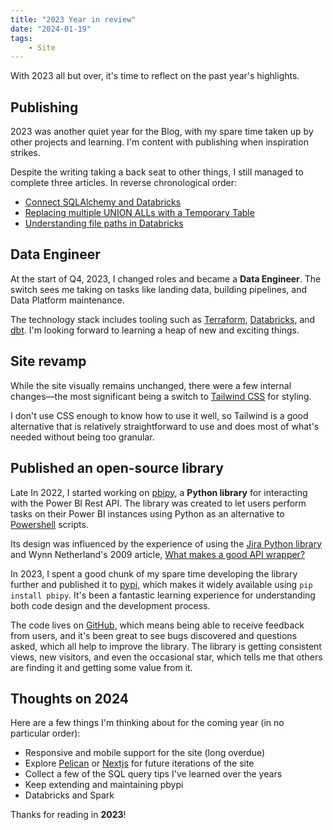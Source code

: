 ```yaml
---
title: "2023 Year in review"
date: "2024-01-19"
tags:
    - Site
---
```


With 2023 all but over, it's time to reflect on the past year's highlights.

## Publishing

2023 was another quiet year for the Blog, with my spare time taken up by other projects and learning. I'm content with publishing when inspiration strikes.

Despite the writing taking a back seat to other things, I still managed to complete three articles. In reverse chronological order:

* [Connect SQLAlchemy and Databricks](/connect-databricks-sqlalchemy)
* [Replacing multiple UNION ALLs with a Temporary Table](/replacing-multiple-union-all-with-temp-table)
* [Understanding file paths in Databricks](/file-paths-databricks)

## Data Engineer

At the start of Q4, 2023, I changed roles and became a **Data Engineer**. The switch sees me taking on tasks like landing data, building pipelines, and Data Platform maintenance.

The technology stack includes tooling such as [Terraform](https://www.terraform.io), [Databricks](https://www.databricks.com/), and [dbt](https://www.getdbt.com/). I'm looking forward to learning a heap of new and exciting things.

## Site revamp

While the site visually remains unchanged, there were a few internal changes—the most significant being a switch to [Tailwind CSS](https://tailwindcss.com/) for styling.

I don't use CSS enough to know how to use it well, so Tailwind is a good alternative that is relatively straightforward to use and does most of what's needed without being too granular.

## Published an open-source library

Late In 2022, I started working on [pbipy](https://github.com/andrewvillazon/pbipy), a **Python library** for interacting with the Power BI Rest API. The library was created to let users perform tasks on their Power BI instances using Python as an alternative to [Powershell](https://learn.microsoft.com/en-us/powershell/power-bi/overview?view=powerbi-ps) scripts.

Its design was influenced by the experience of using the [Jira Python library](https://github.com/pycontribs/jira) and Wynn Netherland's 2009 article, [What makes a good API wrapper?](https://wynnnetherland.com/journal/what-makes-a-good-api-wrapper)

In 2023, I spent a good chunk of my spare time developing the library further and published it to [pypi](https://pypi.org/project/pbipy/), which makes it widely available using `pip install pbipy`. It's been a fantastic learning experience for understanding both code design and the development process.

The code lives on [GitHub](https://github.com/andrewvillazon/pbipy), which means being able to receive feedback from users, and it's been great to see bugs discovered and questions asked, which all help to improve the library. The library is getting consistent views, new visitors, and even the occasional star, which tells me that others are finding it and getting some value from it.

## Thoughts on 2024

Here are a few things I'm thinking about for the coming year (in no particular order):

* Responsive and mobile support for the site (long overdue)
* Explore [Pelican](https://docs.getpelican.com/en/latest/index.html) or [Nextjs](https://nextjs.org/) for future iterations of the site
* Collect a few of the SQL query tips I've learned over the years
* Keep extending and maintaining pbypi
* Databricks and Spark

Thanks for reading in **2023**!